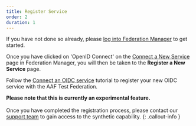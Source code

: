 ```yaml
---
title: Register Service
order: 2
duration: 1
---
```


If you have not done so already, please [log into Federation Manager](/log-into-federation-manager/01-overview) to get started.

Once you have clicked on 'OpenID Connect' on the [Connect a New Service](https://manager.test.aaf.edu.au/connected_services/new) page in Federation Manager, you will then be taken to the **Register a New Service** page.

Follow the [Connect an OIDC service](http://127.0.0.1:4000/connect-an-oidc-service/01-overview) tutorial to register your new OIDC service with the AAF Test Federation.

**Please note that this is currently an experimental feature.** <br><br> Once you have completed the registration process, please contact our [support team](https://aaf.freshdesk.com/support/home/) to gain access to the synthetic capability.
{: .callout-info }

